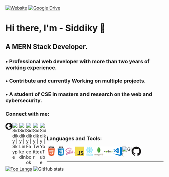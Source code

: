 [![Website](https://img.shields.io/website?label=visit-portfolio&style=for-the-badge&url=https://siddiky-portfolio.web.app/)](https://siddiky-portfolio.web.app/) [![Google Drive](https://img.shields.io/website?label=View-Resume&style=for-the-badge&url=https://drive.google.com/file/d/1MD7KtIoMcxQtXTMzjNUkHx3ow49S_k8_/view)](https://drive.google.com/file/d/1MD7KtIoMcxQtXTMzjNUkHx3ow49S_k8_/view)

<!-- [![Twitter Follow](https://img.shields.io/twitter/follow/NA_Siddiky?color=1DA1F2&logo=twitter&style=for-the-badge)](https://twitter.com/NA_Siddiky) -->

# Hi there, I'm - Siddiky 👋

## A MERN Stack Developer.

### • Professional web developer with more than two years of working experience.

### • Contribute and currently Working on multiple projects.

### • A student of CSE in masters and research on the web and cybersecurity.

### Connect with me:

[<img align="left" alt="Siddiky" width="22px" src="https://raw.githubusercontent.com/iconic/open-iconic/master/svg/globe.svg" />][website]
[<img align="left" alt="Siddiky | Skype" width="22px" src="https://cdn.jsdelivr.net/npm/simple-icons@v3/icons/skype.svg" />][skype]
[<img align="left" alt="Siddiky | LinkedIn" width="22px" src="https://cdn.jsdelivr.net/npm/simple-icons@v3/icons/linkedin.svg" />][linkedin]
[<img align="left" alt="Siddiky | Facebook" width="22px" src="https://cdn.jsdelivr.net/npm/simple-icons@v3/icons/facebook.svg" />][fecebook]
[<img align="left" alt="Siddiky | Twitter" width="22px" src="https://cdn.jsdelivr.net/npm/simple-icons@v3/icons/twitter.svg" />][twitter]
[<img align="left" alt="Siddiky | YouTube" width="22px" src="https://cdn.jsdelivr.net/npm/simple-icons@v3/icons/youtube.svg" />][youtube]

<br />

### Languages and Tools:

[<img align="left" alt="HTML5" width="30px" src="https://raw.githubusercontent.com/github/explore/80688e429a7d4ef2fca1e82350fe8e3517d3494d/topics/html/html.png" />][webdevplaylist]

[<img align="left" alt="CSS3" width="30px" src="https://raw.githubusercontent.com/github/explore/80688e429a7d4ef2fca1e82350fe8e3517d3494d/topics/css/css.png" />][cssplaylist]

[<img align="left" alt="Sass" width="30px" src="https://raw.githubusercontent.com/github/explore/80688e429a7d4ef2fca1e82350fe8e3517d3494d/topics/sass/sass.png" />][cssplaylist]

[<img align="left" alt="JavaScript" width="30px" src="https://raw.githubusercontent.com/devicons/devicon/master/icons/javascript/javascript-original.svg" />][jsplaylist]

[<img align="left" alt="React" width="30px" src="https://raw.githubusercontent.com/devicons/devicon/master/icons/react/react-original-wordmark.svg" />][reactplaylist]

[<img align="left" alt="MongoDB" width="30px" src="https://raw.githubusercontent.com/devicons/devicon/master/icons/mongodb/mongodb-original-wordmark.svg" />][webdevplaylist]

[<img align="left" alt="Node.js" width="30px" src="https://raw.githubusercontent.com/devicons/devicon/master/icons/nodejs/nodejs-original-wordmark.svg" />][webdevplaylist]

[<img align="left" alt="Visual Studio Code" width="30px" src="https://raw.githubusercontent.com/github/explore/80688e429a7d4ef2fca1e82350fe8e3517d3494d/topics/visual-studio-code/visual-studio-code.png" />][webdevplaylist]

[<img align="left" alt="Git" width="30px" src="https://www.vectorlogo.zone/logos/git-scm/git-scm-icon.svg" />][webdevplaylist]

[<img align="left" alt="GitHub" width="30px" src="https://raw.githubusercontent.com/github/explore/78df643247d429f6cc873026c0622819ad797942/topics/github/github.png" />][webdevplaylist]

<!-- [<img align="left" alt="SQL" width="30px" src="https://raw.githubusercontent.com/github/explore/80688e429a7d4ef2fca1e82350fe8e3517d3494d/topics/sql/sql.png" />][webdevplaylist] -->
<!-- [<img align="left" alt="MySQL" width="30px" src="https://raw.githubusercontent.com/github/explore/80688e429a7d4ef2fca1e82350fe8e3517d3494d/topics/mysql/mysql.png" />][webdevplaylist] -->

<!-- [<img align="left" alt="GraphQL" width="30px" src="https://raw.githubusercontent.com/github/explore/80688e429a7d4ef2fca1e82350fe8e3517d3494d/topics/graphql/graphql.png" />][webdevplaylist] -->

<br />
<br />

---

<!-- <p><img align="left" src="https://github-readme-stats.vercel.app/api/top-langs?username=NA-Siddiky&show_icons=true&locale=en&layout=compact" alt="NA-Siddiky"/></p> <p>&nbsp;<img align="center" src="https://github-readme-stats.vercel.app/api?username=NA-Siddiky&show_icons=true&locale=en" alt="NA-Siddiky" /></p>
<p><img align="center" src="https://github-readme-streak-stats.herokuapp.com/?user=NA-Siddiky&" alt="NA-Siddiky" /></p> -->

[![Top Langs](https://github-readme-stats.vercel.app/api/top-langs?username=NA-Siddiky&show_icons=true&locale=en&layout=compact)](https://github.com/anuraghazra/github-readme-stats)       ![GitHub stats](https://github-readme-stats.vercel.app/api?username=NA-Siddiky&show_icons=true)  

<!-- <p><img align="center" src="https://github-readme-streak-stats.herokuapp.com/?user=NA-Siddiky&" alt="NA-Siddiky" /></p> -->


[website]: https://siddiky-portfolio.web.app/
[skype]: https://join.skype.com/invite/B8jnUqV8Ie6n
[twitter]: https://twitter.com/NA_Siddiky
[youtube]: https://www.youtube.com/channel/UC3EczAFwRQwm3aNBHlqS8yA
[fecebook]: https://www.facebook.com/Siddiky.Juwel
[linkedin]: https://www.linkedin.com/in/na-siddiky
[webdevplaylist]: https://www.youtube.com/playlist?list=PLkwxH9e_vrAJ0WbEsFA9W3I1W-g_BTsbt
[jsplaylist]: https://www.youtube.com/playlist?list=PLkwxH9e_vrALRJKu7wfXby3MKeflhTu6B
[cssplaylist]: https://www.youtube.com/playlist?list=PLkwxH9e_vrALSdvZuEh6gqQdmDoDIoqz4
[reactplaylist]: https://www.youtube.com/playlist?list=PLkwxH9e_vrAK4TdffpxKY3QGyHCpxFcQ0
